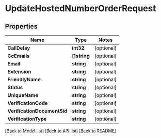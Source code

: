 # UpdateHostedNumberOrderRequest

## Properties
Name | Type | Notes
------------ | ------------- | -------------
**CallDelay** | **int32** | [optional] 
**CcEmails** | **[]string** | [optional] 
**Email** | **string** | [optional] 
**Extension** | **string** | [optional] 
**FriendlyName** | **string** | [optional] 
**Status** | **string** | [optional] 
**UniqueName** | **string** | [optional] 
**VerificationCode** | **string** | [optional] 
**VerificationDocumentSid** | **string** | [optional] 
**VerificationType** | **string** | [optional] 

[[Back to Model list]](../README.md#documentation-for-models) [[Back to API list]](../README.md#documentation-for-api-endpoints) [[Back to README]](../README.md)


